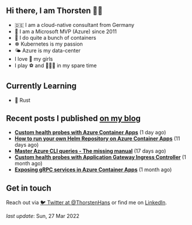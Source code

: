 ## Hi there, I am Thorsten 👋🏼

- 🇩🇪 I am a cloud-native consultant from Germany
- 🔷 I am a Microsoft MVP (Azure) since 2011
- 🐳 I do quite a bunch of containers
- ☸️ Kubernetes is my passion
- 🌤 Azure is my data-center
- I love 💞 my girls
- I play ⚽️ and 🏃🏻‍♂️ in my spare time

## Currently Learning

- 🦀 Rust

## Recent posts I published [on my blog](https://thorsten-hans.com)

- **[Custom health probes with Azure Container Apps](https://thorsten-hans.com/custom-health-probes-with-azure-container-apps/)** (1 day ago)
- **[How to run your own Helm Repository on Azure Container Apps](https://thorsten-hans.com/how-to-run-your-own-helm-repository-on-azure-container-apps/)** (11 days ago)
- **[Master Azure CLI queries - The missing manual](https://thorsten-hans.com/master-azure-cli-queries-the-missing-manual/)** (17 days ago)
- **[Custom health probes with Application Gateway Ingress Controller](https://thorsten-hans.com/custom-health-probes-with-application-gateway-ingress-controller/)** (1 month ago)
- **[Exposing gRPC services in Azure Container Apps](https://thorsten-hans.com/exposing-grpc-services-in-azure-container-apps/)** (1 month ago)

## Get in touch

Reach out via [🐦 Twitter at @ThorstenHans](https://twitter.com/ThorstenHans) or find me on [LinkedIn](https://linkedin.com/in/ThorstenHans).

_last update_: Sun, 27 Mar 2022
